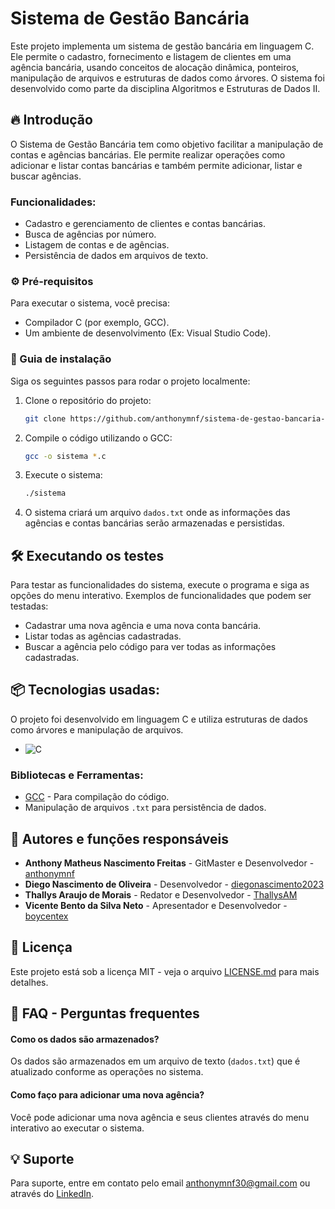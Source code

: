 # Sistema de Gestão Bancária

Este projeto implementa um sistema de gestão bancária em linguagem C. Ele permite o cadastro, fornecimento e listagem de clientes em uma agência bancária, usando conceitos de alocação dinâmica, ponteiros, manipulação de arquivos e estruturas de dados como árvores. O sistema foi desenvolvido como parte da disciplina Algoritmos e Estruturas de Dados II.

## 🔥 Introdução

O Sistema de Gestão Bancária tem como objetivo facilitar a manipulação de contas e agências bancárias. Ele permite realizar operações como adicionar e listar contas bancárias e também permite adicionar, listar e buscar agências.

### Funcionalidades:

- Cadastro e gerenciamento de clientes e contas bancárias.
- Busca de agências por número.
- Listagem de contas e de agências.
- Persistência de dados em arquivos de texto.

### ⚙️ Pré-requisitos

Para executar o sistema, você precisa:

- Compilador C (por exemplo, GCC).
- Um ambiente de desenvolvimento (Ex: Visual Studio Code).

### 🔨 Guia de instalação

Siga os seguintes passos para rodar o projeto localmente:

1. Clone o repositório do projeto:

   ```bash
   git clone https://github.com/anthonymnf/sistema-de-gestao-bancaria-ED2.git
   ```

2. Compile o código utilizando o GCC:

   ```bash
   gcc -o sistema *.c
   ```

3. Execute o sistema:

   ```bash
   ./sistema
   ```

4. O sistema criará um arquivo `dados.txt` onde as informações das agências e contas bancárias serão armazenadas e persistidas.

## 🛠️ Executando os testes

Para testar as funcionalidades do sistema, execute o programa e siga as opções do menu interativo. Exemplos de funcionalidades que podem ser testadas:

- Cadastrar uma nova agência e uma nova conta bancária.
- Listar todas as agências cadastradas.
- Buscar a agência pelo código para ver todas as informações cadastradas.

## 📦 Tecnologias usadas:

O projeto foi desenvolvido em linguagem C e utiliza estruturas de dados como árvores e manipulação de arquivos.

- ![C](https://img.shields.io/badge/c-%2300599C.svg?style=for-the-badge&logo=c&logoColor=white)

### Bibliotecas e Ferramentas:

- [GCC](https://gcc.gnu.org/) - Para compilação do código.
- Manipulação de arquivos `.txt` para persistência de dados.

## 👷 Autores e funções responsáveis

- **Anthony Matheus Nascimento Freitas** - GitMaster e Desenvolvedor - [anthonymnf](https://github.com/anthonymnf)
- **Diego Nascimento de Oliveira** - Desenvolvedor - [diegonascimento2023](https://github.com/diegonascimento2023)
- **Thallys Araujo de Morais** - Redator e Desenvolvedor - [ThallysAM](https://github.com/ThallysAM)
- **Vicente Bento da Silva Neto** - Apresentador e Desenvolvedor - [boycentex](https://github.com/boycentex)

## 📄 Licença

Este projeto está sob a licença MIT - veja o arquivo [LICENSE.md](./LICENSE.md) para mais detalhes.

## 💭 FAQ - Perguntas frequentes

#### Como os dados são armazenados?

Os dados são armazenados em um arquivo de texto (`dados.txt`) que é atualizado conforme as operações no sistema.

#### Como faço para adicionar uma nova agência?

Você pode adicionar uma nova agência e seus clientes através do menu interativo ao executar o sistema.

## 💡 Suporte

Para suporte, entre em contato pelo email anthonymnf30@gmail.com ou através do [LinkedIn](https://www.linkedin.com/in/anthony-matheus).
